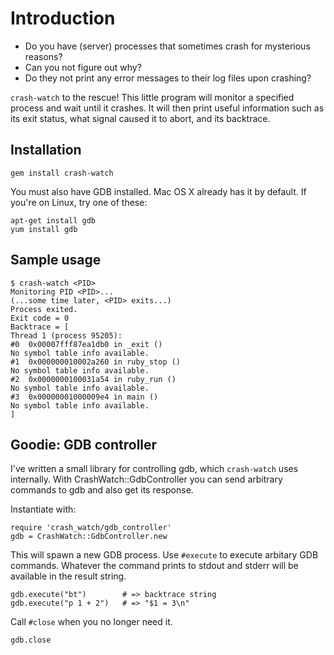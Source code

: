 # Introduction

* Do you have (server) processes that sometimes crash for mysterious reasons?
* Can you not figure out why?
* Do they not print any error messages to their log files upon crashing?

`crash-watch` to the rescue! This little program will monitor a specified process and wait until it crashes. It will then print useful information such as its exit status, what signal caused it to abort, and its backtrace.

## Installation

    gem install crash-watch

You must also have GDB installed. Mac OS X already has it by default. If you're on Linux, try one of these:

    apt-get install gdb
    yum install gdb

## Sample usage

    $ crash-watch <PID>
    Monitoring PID <PID>...
    (...some time later, <PID> exits...)
    Process exited.
    Exit code = 0
    Backtrace = [
    Thread 1 (process 95205):
    #0  0x00007fff87ea1db0 in _exit ()
    No symbol table info available.
    #1  0x000000010002a260 in ruby_stop ()
    No symbol table info available.
    #2  0x0000000100031a54 in ruby_run ()
    No symbol table info available.
    #3  0x00000001000009e4 in main ()
    No symbol table info available.
    ]

## Goodie: GDB controller

I've written a small library for controlling gdb, which `crash-watch` uses internally. With CrashWatch::GdbController you can send arbitrary commands to gdb and also get its response.

Instantiate with:

    require 'crash_watch/gdb_controller'
    gdb = CrashWatch::GdbController.new

This will spawn a new GDB process. Use `#execute` to execute arbitary GDB commands. Whatever the command prints to stdout and stderr will be available in the result string.

    gdb.execute("bt")        # => backtrace string
    gdb.execute("p 1 + 2")   # => "$1 = 3\n"

Call `#close` when you no longer need it.

    gdb.close
